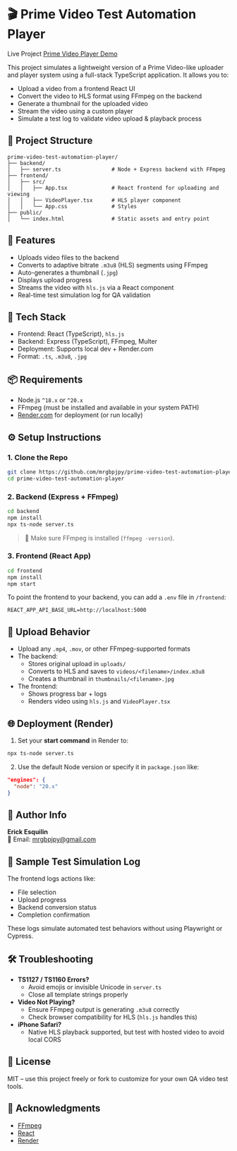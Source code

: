 # 🎬 Prime Video Test Automation Player

Live Project [Prime Video Player Demo](https://frontend-mu-two-39.vercel.app/)

This project simulates a lightweight version of a Prime Video-like uploader and player system using a full-stack TypeScript application. It allows you to:

- Upload a video from a frontend React UI
- Convert the video to HLS format using FFmpeg on the backend
- Generate a thumbnail for the uploaded video
- Stream the video using a custom player
- Simulate a test log to validate video upload & playback process

## 📁 Project Structure

```
prime-video-test-automation-player/
├── backend/
│   ├── server.ts                # Node + Express backend with FFmpeg
├── frontend/
│   ├── src/
│   │   ├── App.tsx              # React frontend for uploading and viewing
│   │   ├── VideoPlayer.tsx      # HLS player component
│   │   └── App.css              # Styles
├── public/
│   └── index.html               # Static assets and entry point
```

## 🚀 Features

- Uploads video files to the backend
- Converts to adaptive bitrate `.m3u8` (HLS) segments using FFmpeg
- Auto-generates a thumbnail (`.jpg`)
- Displays upload progress
- Streams the video with `hls.js` via a React component
- Real-time test simulation log for QA validation

## 🧰 Tech Stack

- Frontend: React (TypeScript), `hls.js`
- Backend: Express (TypeScript), FFmpeg, Multer
- Deployment: Supports local dev + Render.com
- Format: `.ts`, `.m3u8`, `.jpg`

## 📦 Requirements

- Node.js `^18.x` or `^20.x`
- FFmpeg (must be installed and available in your system PATH)
- [Render.com](https://render.com/) for deployment (or run locally)

## ⚙️ Setup Instructions

### 1. Clone the Repo

```bash
git clone https://github.com/mrgbpjpy/prime-video-test-automation-player.git
cd prime-video-test-automation-player
```

### 2. Backend (Express + FFmpeg)

```bash
cd backend
npm install
npx ts-node server.ts
```

> 📌 Make sure FFmpeg is installed (`ffmpeg -version`).

### 3. Frontend (React App)

```bash
cd frontend
npm install
npm start
```

To point the frontend to your backend, you can add a `.env` file in `/frontend`:

```
REACT_APP_API_BASE_URL=http://localhost:5000
```

## 📂 Upload Behavior

- Upload any `.mp4`, `.mov`, or other FFmpeg-supported formats
- The backend:
  - Stores original upload in `uploads/`
  - Converts to HLS and saves to `videos/<filename>/index.m3u8`
  - Creates a thumbnail in `thumbnails/<filename>.jpg`
- The frontend:
  - Shows progress bar + logs
  - Renders video using `hls.js` and `VideoPlayer.tsx`

## 🌐 Deployment (Render)

1. Set your **start command** in Render to:

```bash
npx ts-node server.ts
```

2. Use the default Node version or specify it in `package.json` like:

```json
"engines": {
  "node": "20.x"
}
```

## 📧 Author Info

**Erick Esquilin**  
📩 Email: [mrgbpjpy@gmail.com](mailto:mrgbpjpy@gmail.com)

## 🧪 Sample Test Simulation Log

The frontend logs actions like:

- File selection
- Upload progress
- Backend conversion status
- Completion confirmation

These logs simulate automated test behaviors without using Playwright or Cypress.

## 🛠 Troubleshooting

- **TS1127 / TS1160 Errors?**
  - Avoid emojis or invisible Unicode in `server.ts`
  - Close all template strings properly
- **Video Not Playing?**
  - Ensure FFmpeg output is generating `.m3u8` correctly
  - Check browser compatibility for HLS (`hls.js` handles this)
- **iPhone Safari?**
  - Native HLS playback supported, but test with hosted video to avoid local CORS

## 📝 License

MIT – use this project freely or fork to customize for your own QA video test tools.

## 🙌 Acknowledgments

- [FFmpeg](https://ffmpeg.org/)
- [React](https://reactjs.org/)
- [Render](https://render.com/)
